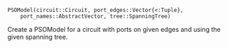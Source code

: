 ```
PSOModel(circuit::Circuit, port_edges::Vector{<:Tuple},
    port_names::AbstractVector, tree::SpanningTree)
```

Create a PSOModel for a circuit with ports on given edges and using the given spanning tree.
